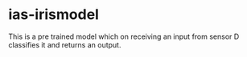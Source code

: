# ias-irismodel
This is a pre trained model which on receiving an input from sensor D classifies it and returns an output.
